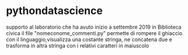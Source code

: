 # pythondatascience
supporto al laboratorio che ha avuto inizio a settembre 2019 in Biblioteca civica
il file "nomeconome_commenti.py" permette di rompere il ghiaccio con il linguaggio,visualizza una costante stringa, ne concatena due e trasforma in altra stringa con i relativi caratteri in maiuscolo
